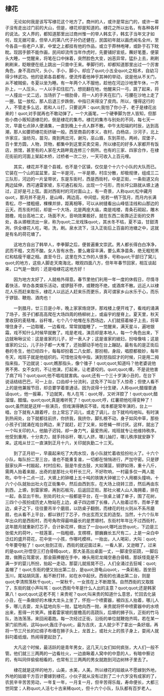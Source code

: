   

## 棣花

　　无论如何我是该写写棣花这个地方了。商州的人，或许是常出门的，或许一辈子没有走出过门前的大山，但是，棣花却是知道的。棣花之所以出名，有各种各样的说法。文人界的，都知道那里出过商州惟一的举人韩玄子，韩玄子当年文才如何，现无据可查，但举人的第八代子孙仍还健在，民国初年就以画虎闻名全州，至今各县一些老户人家，中堂之上都挂有他的作品，或立于莽林咆哮，或卧于石下眈眈。现因手颤不能作画，民间却流传当年作虎时，先要铺好宣纸，蘸好笔墨，便蒙头大睡，一觉醒来，将笔在口中抹着，突然脸色大变，凶恶异常，猛扑上去，刷刷刷刷来，眨眼便在纸上跳出一只兽中王来。拳脚行的，却都知道那里出过一个厉害角色，身不高四尺，头小，手小，脚小，却应了quot;小五全quot;之相术，自幼习得少林武功。他的徒弟各县都有，便流传着他神乎其神的举动，说是他从不关门，从不被贼偷，冬夏以坐为睡。有一年两个人不服他，趁他在河边沙地里午休，一齐扑上，一人压头，一人以手扣住肛门，想扼翻在地，他醒来只一弓，跳了起来，将一人撞出一丈二远，当场折了一根肋骨，将一人的手夹在肛门，弓腰在沙地上走了一圈，猛一放松，那人后退三步跌倒，中指已夹得没了皮肉。所以，懂得这行的人，不管走多么远，若和人斗打，只要说声：quot;我怕了你小子，老子是棣花出来的！quot;对手就再也不敢动弹了。一个大画笔，一个硬拳脚为世人皆知，但那些小商小贩知道棣花的，倒是棣花的集市。棣花的集市与别处的不同，每七天一次，早晨七点钟人便涌集，一直到晚上十点人群不散。中午太阳端的时辰，达到高潮，那人如要把棣花街挤破一般。西至商县的孝义，夜村，白杨店，沙河子，北上许家庄，油坊沟，苗沟，南到两岔河，谢沟，巫山眉，东到茶坊，两岭，双堡子，百十里方圆，人物，货物，都集中到这里买卖交易，所以棣花的好多人家都开有饭店，旅馆，甚至有的人家在大路畔竟连修三个厕所。也有的三家、四家合作，在棣花街前的河面上架起木桥，过桥者一次二分，一天可收入上百元哩。

　　其实，棣花并不是个县城，也不是个区镇，仅仅是个十六个小队的大队而已。它装在一个山的盆盆里，盆一半是河，一半是塬，村庄分散，却极规律，组成三二三队形，河边的一片呈带状，东是东街村，西是西街村，中是正街，一条街道又向两边延伸，西可通雷家坡，东可通石板沟，出现一个弓形，而长坪公路就从塬上通过，正好是弓上弦。面对西街村的河对面山上，有一奇景，人称quot;松中藏月quot;，那月并不是月，是山峰，两边高，中间低，宛若一柄下弦月，而月内长满青松，尽一搂粗细，棵棵并排，距离相等，可以从树缝看出山峰低洼线和山那边的云天。而东街村前，却是一个大场，北是两座大庙，南是戏楼，青条石砌起，雕木翘檐，戏台高地二丈，场面不大，音响效果极好。就在东西二街靠近正街的交界处，各从塬根流出一泉，称为quot;二龙戏珠quot;，其水冬不枯，夏不溢，甘甜清冽，供全棣花人吃，喝，洗，刷。泉水流下，注入正街后上百亩的池塘之中，这就是有名的荷花塘了。

　　这地方自出了韩举人，李拳脚之后，便普遍重文崇武。男人都长得白白净净，武而不粗，文而不酸。女人皆有水色，要么雍容丰满，要么素净苗条，绝无粗短黑红和枯瘦干瘪之相。直至今日，这里在外工作的人很多，号称quot;干部归了窝儿quot;的地方，这些人脚走天南海北，眼观四面八方，但年年春节回家，相互谈起来，口气是一致的：还是咱棣花这地方好！

　　因为地方太好了，人就格外得意。春节里他们利用一年一度的休假日，尽情寻着快活，举办各类娱乐活动，或锣鼓不停，或鞭炮不绝，或酒席不散。远近人以棣花人乐而赶来取乐，棣花人以远近人赶来乐而更乐，真可谓家乡山水乐于心，而乐于锣鼓、鞭炮、酒肉也！

　　一到腊月，廿三日是小年，晚上家家烙烧饼，那戏楼上便开戏了，看戏的涌满了场子，孩子们都高高爬在大场四周的杨柳树上，或庙宇的屋脊上。夏天里，秋天里收获的麦秸堆，谷秆堆，七个八个地堆在东西场边，人们就搭着梯子上去，将草埋住身子，一边取暖，一边看戏，常常就瞌睡了，一觉醒来，满天星斗，遍地银霜，戏不知什么时候早就散了。戏是老戏，演员却是本地人，每一个角色出来，下边就啾啾议论：这是谁家的儿子，好一表人才；这是谁家的媳妇，扮啥像啥；这是谁家的公公，儿子孙子都一大堆了，还抬脚动手地在台上蹦跶。最有名的是正街后巷的冬生，他已经四十，每每却扮着二八女郎，那扮相，身段，唱腔都极妙，每年冬天，戏班子就是他组织的。可惜他没有中指，演到怒指奴才的时候，只是用二拇指来指，下边就说：quot;瞧那指头，像个锥子！quot;quot;知道吗？他老婆说他男不男、女不女的，不让他演，打起来，让老婆咬的。quot;quot;噢，不是说他害了病了吗？quot;quot;他不唱戏就害病。quot;还有一个三十岁演小丑的，在台下说话结结巴巴，可一上台，口齿却十分流利，这免不了叫台下人惊奇；但使人看不上的是他兼报节目，却总要学着普通话，因为说得十分生硬，人称quot;醋熘普通话quot;，他一报幕，下边就笑，有人在骂：quot;呀，又听洋腔了！quot;quot;醋溜熘，醋熘。quot;quot;真是难听死了！quot;quot;哼，红薯把他吃得变种了！quot;虽然就是这样一些演员，但戏演得确实不错，戏本都是常年演的，台上一唱，台下就有人跟着哼，台上常忘了词儿，或走了调儿，台下就呜呜地叫。有时演到热闹处，台下就都往前挤，你挤我，我挤你，脚扎根不动，身子如风中草，那些小孩子们就涌在戏台两边，来了就赶，赶了又来，如苍蝇一样讨厌。这样，就出了一个叫关印的人，他脑子迟钝，却一身力气，最爱热闹，戏班就专让他维持秩序。他受到重用，十分卖力，就手持谷秆，哪儿人挤，哪儿抽打，哪儿秩序就安静下来。这戏从廿三一直演到正月十六，关印就执勤二十三天。

　　到了正月初一，早晨起来吃了大肉水饺，各小队就忙着收拾扮社火了。十六个小队，每队扮二至三台，谁也不能重复谁，一切都在悄悄进行，严加守密。只是锣鼓家伙声一村敲起，村村应和，鼓是牛皮古鼓，大如蒲篮，铜锣如筛，重十八斤，需两人抬着来敲，出奇的是那社火号杆长三尺，不好吹响，一村最多仅一两人能吹。中午十二点一过，大塬上的钟楼上五十吨的铁铸大钟被三个人用榔头撞响，十六个小队就抬出社火在正街集中，然后由西到东，在大场上绕转三匝，然后再由东到西，上塬，到雷家塬，再到石板沟，后返回正街。那社火被人山人海拥着，排在一起，各显出千秋。别处的社火一般都是平台，在一张桌上铺了单子，围了花树，三四个小孩扮成历史人物站在上边，桌子四边绑了长椽，八人抬着过市，而单子里边，桌子之下，往往要吊半个磨扇，以防桌子翻倒，而棣花的社火则从不系吊磨扇，也从看不上平台，都以铁打了芯子，作出玄而又玄的造型。当然，十六个队年年出众的是西街村，而号角吹得最响最长的是贾塬村。东街村年年比不过西街村，这年腊月就重新打芯子，合计新花样，做出了一台quot;哪吒出世quot;，下边是三张偌大的荷叶，一枝莲茎，一指粗细，支楞楞，颤巍巍长五尺有二，上是一朵白中泛红的盛开荷花，花中坐一小孩，作哪吒模样。一抬出，人人喝彩，大叫：quot;今年要夺魁了！quot;抬到正街，西街的就迎面过来，一看人家，又逊眼了。过来的是quot;孙悟空三打白骨精quot;，那大圣高出桌面一丈，一脚凌空前跷，一脚后蹬，做腾云驾雾状，那金箍捧握在手中，棒头用尼龙绳空悬白骨精，那妖怪竟是不满一岁的婴儿所扮，抬起一走动，那婴儿就摇晃不已，人们全涌过去狂喊：quot;盖帽了！quot;东街的便又抬出第二台，是quot;游龟山quot;，一条彩船，首坐田玉川，尾站胡凤莲，船不断打转，如在水中起伏。西街的也涌出第二台，则是quot;李清照荡秋千quot;，一架秋千，一女孩在上不断蹬荡。自然西街的又取胜了，东街的就小声叫骂：quot;西街今年是什么人出的主意？quot;quot;还是韩家第八！quot;quot;这老不死！来贵呢？quot;叫来贵的知道什么意思，忙回去化装小丑，在一条做好的木椽大龙头上坐了，怀抱一个喷雾器，被四五人抬着，哪儿人多，哪儿去耍，龙头猛地向东一抛，猛地向西一抛，来贵就将怀中喷雾器中的水喷出来，惹得一片笑声。接着雷家坡的屋檐高的高跷队，后塬的狮子队，正街的竹马队，浩浩荡荡，来回闹着跑。每一次经过正街，沿街的单位就鞭炮齐鸣，若在某一家门前热闹，这叫quot;轰庄子quot;，最为吉庆，主人就少不了拿出一条好烟，再将一节三尺长的红绸子布缠在狮子头上，龙首上，或社火上的孩子身上，耍闹人就斜叼着纸烟，热闹得更起劲了。

　　大凡这个时候，最活跃的是青年男女，这几天儿女们如何疯张，大人们一般不管。他们就三三两两的一边看社火，一边直瞅着人窝中的中意的人，有暗中察访的，有叫同伴偷偷相看的，也常有三三两两的男女就跑到河边树林子里去了。

　　棣花就是这样的地方，山美，水美，人美。所以棣花的姑娘从不愿嫁到外地，外地的姑娘千方百计要嫁到棣花，小伙子就从没有过到了二十六岁没有成家的了，农民辛辛苦苦劳动，一年复一年，一月复一月，但辛苦得乐哉，寿命便长，大都三世同堂；人称quot;人活七十古来稀quot;，但十六个小队，队队都有百岁老人。
